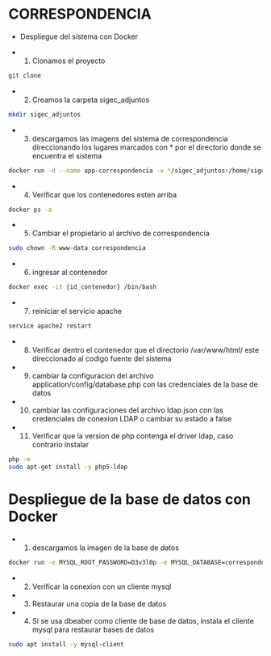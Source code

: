 # CORRESPONDENCIA
* Despliegue del sistema con Docker

* 1. Clonamos el proyecto
```sh
git clone 
```
* 2. Creamos la carpeta sigec_adjuntos
```sh
mkdir sigec_adjuntos
```
* 3. descargamos las imagens del sistema de correspondencia direccionando los lugares marcados con * por el directorio donde se encuentra el sistema
```sh
docker run -d --name app-correspondencia -v */sigec_adjuntos:/home/sigec_adjuntos -v */correspondencia:/var/www/html -p 8081:80 muserpol/correspondencia
```
* 4. Verificar que los contenedores esten arriba
```sh
docker ps -a
```
* 5. Cambiar el propietario al archivo de correspondencia
```sh
sudo chown -R www-data correspondencia
```
* 6. ingresar al contenedor
```sh
docker exec -it {id_contenedor} /bin/bash
```
* 7. reiniciar el servicio apache
```sh
service apache2 restart
```
* 8. Verificar dentro el contenedor que el directorio /var/www/html/ este direccionado al codigo fuente del sistema
* 9. cambiar la configuracion del archivo application/config/database.php con las credenciales de la base de datos
* 10. cambiar las configuraciones del archivo ldap.json con las credenciales de conexion LDAP o cambiar su estado a false
* 11. Verificar que la version de php contenga el driver ldap, caso contrario instalar
```sh
php -m
sudo apt-get install -y php5-ldap
```


# Despliegue de la base de datos con Docker

* 1. descargamos la imagen de la base de datos
```sh
docker run -e MYSQL_ROOT_PASSWORD=D3v3l0p -e MYSQL_DATABASE=correspondencia -e MYSQL_USER=admincorr -e MYSQL_PASSWORD=ANKoBahIatIC -v {sigec-bd}:/var/lib/mysql -p 3306:3306 --name bd-correspondencia -d mysql:5.5
```
* 2. Verificar la conexion con un cliente mysql
* 3. Restaurar una copia de la base de datos
* 4. Si se usa dbeaber como cliente de base de datos, instala el cliente mysql para restaurar bases de datos
```sh
sudo apt install -y mysql-client
```